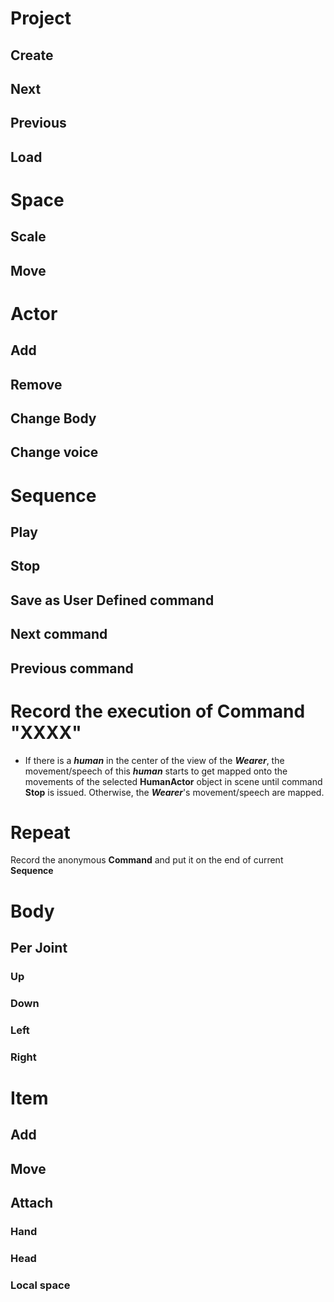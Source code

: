 # Project

## Create

## Next

## Previous

## Load

# Space

## Scale

## Move

# Actor

## Add

## Remove

## Change Body

## Change voice

# Sequence

## Play

## Stop

## Save as User Defined command

## Next command

## Previous command

# Record the execution of Command "XXXX"

 * If there is a ***human*** in the center of the view of the ***Wearer***, the movement/speech of this ***human*** starts to get mapped onto the movements of the selected **HumanActor** object in scene until command **Stop** is issued. Otherwise, the ***Wearer***'s movement/speech are mapped.

# Repeat

Record the anonymous **Command** and put it on the end of current **Sequence**

# Body

## Per Joint

### Up

### Down

### Left

### Right

# Item

## Add

## Move

## Attach

### Hand

### Head

### Local space


